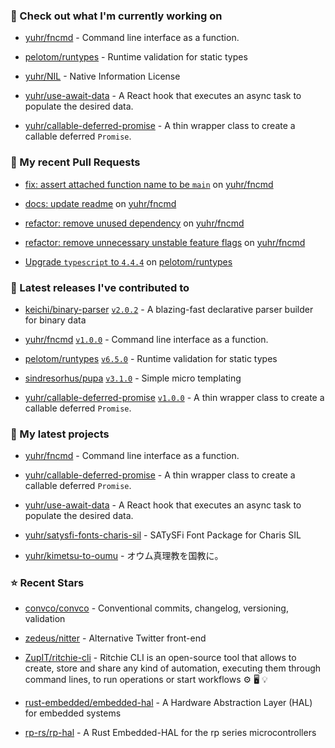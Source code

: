 ### 👷 Check out what I'm currently working on



- [yuhr/fncmd](https://github.com/yuhr/fncmd) - Command line interface as a function.

- [pelotom/runtypes](https://github.com/pelotom/runtypes) - Runtime validation for static types

- [yuhr/NIL](https://github.com/yuhr/NIL) - Native Information License

- [yuhr/use-await-data](https://github.com/yuhr/use-await-data) - A React hook that executes an async task to populate the desired data.

- [yuhr/callable-deferred-promise](https://github.com/yuhr/callable-deferred-promise) - A thin wrapper class to create a callable deferred `Promise`.

### 🔨 My recent Pull Requests



- [fix: assert attached function name to be `main`](https://github.com/yuhr/fncmd/pull/4) on [yuhr/fncmd](https://github.com/yuhr/fncmd)

- [docs: update readme](https://github.com/yuhr/fncmd/pull/3) on [yuhr/fncmd](https://github.com/yuhr/fncmd)

- [refactor: remove unused dependency](https://github.com/yuhr/fncmd/pull/2) on [yuhr/fncmd](https://github.com/yuhr/fncmd)

- [refactor: remove unnecessary unstable feature flags](https://github.com/yuhr/fncmd/pull/1) on [yuhr/fncmd](https://github.com/yuhr/fncmd)

- [Upgrade `typescript` to `4.4.4`](https://github.com/pelotom/runtypes/pull/288) on [pelotom/runtypes](https://github.com/pelotom/runtypes)

### 🔭 Latest releases I've contributed to



- [keichi/binary-parser](https://github.com/keichi/binary-parser) [`v2.0.2`](https://github.com/keichi/binary-parser/releases/tag/v2.0.2) - A blazing-fast declarative parser builder for binary data

- [yuhr/fncmd](https://github.com/yuhr/fncmd) [`v1.0.0`](https://github.com/yuhr/fncmd/releases/tag/v1.0.0) - Command line interface as a function.

- [pelotom/runtypes](https://github.com/pelotom/runtypes) [`v6.5.0`](https://github.com/pelotom/runtypes/releases/tag/v6.5.0) - Runtime validation for static types

- [sindresorhus/pupa](https://github.com/sindresorhus/pupa) [`v3.1.0`](https://github.com/sindresorhus/pupa/releases/tag/v3.1.0) - Simple micro templating

- [yuhr/callable-deferred-promise](https://github.com/yuhr/callable-deferred-promise) [`v1.0.0`](https://github.com/yuhr/callable-deferred-promise/releases/tag/v1.0.0) - A thin wrapper class to create a callable deferred `Promise`.

### 🌱 My latest projects



- [yuhr/fncmd](https://github.com/yuhr/fncmd) - Command line interface as a function.

- [yuhr/callable-deferred-promise](https://github.com/yuhr/callable-deferred-promise) - A thin wrapper class to create a callable deferred `Promise`.

- [yuhr/use-await-data](https://github.com/yuhr/use-await-data) - A React hook that executes an async task to populate the desired data.

- [yuhr/satysfi-fonts-charis-sil](https://github.com/yuhr/satysfi-fonts-charis-sil) - SATySFi Font Package for Charis SIL

- [yuhr/kimetsu-to-oumu](https://github.com/yuhr/kimetsu-to-oumu) - オウム真理教を国教に。

### ⭐ Recent Stars



- [convco/convco](https://github.com/convco/convco) - Conventional commits, changelog, versioning, validation

- [zedeus/nitter](https://github.com/zedeus/nitter) - Alternative Twitter front-end

- [ZupIT/ritchie-cli](https://github.com/ZupIT/ritchie-cli) - Ritchie CLI is an open-source tool that allows to create, store and share any kind of automation, executing them through command lines, to run operations or start workflows ⚙️ 🖥 💡

- [rust-embedded/embedded-hal](https://github.com/rust-embedded/embedded-hal) - A Hardware Abstraction Layer (HAL) for embedded systems

- [rp-rs/rp-hal](https://github.com/rp-rs/rp-hal) - A Rust Embedded-HAL for the rp series microcontrollers